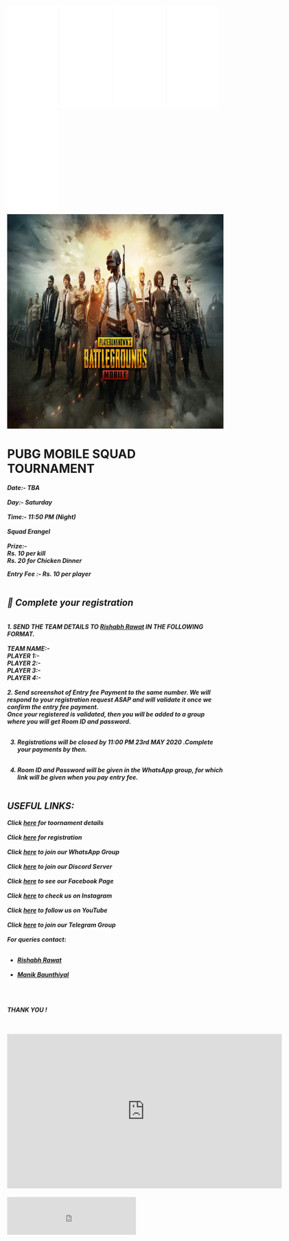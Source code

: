 <!DOCTYPE html>
<html>

<body>
<title>All 'n All PUBG Tournaments</title>

<iframe style="width:120px;height:240px;" marginwidth="0" marginheight="0" scrolling="no" frameborder="0" src="//ws-in.amazon-adsystem.com/widgets/q?ServiceVersion=20070822&OneJS=1&Operation=GetAdHtml&MarketPlace=IN&source=ac&ref=qf_sp_asin_til&ad_type=product_link&tracking_id=0123456789049-21&marketplace=amazon&region=IN&placement=B08HW9492C&asins=B08HW9492C&linkId=3a5f59756dd1394450c7156f2d0fd394&show_border=false&link_opens_in_new_window=false&price_color=333333&title_color=0066C0&bg_color=FFFFFF">
    </iframe>

<iframe style="width:120px;height:240px;" marginwidth="0" marginheight="0" scrolling="no" frameborder="0" src="//ws-in.amazon-adsystem.com/widgets/q?ServiceVersion=20070822&OneJS=1&Operation=GetAdHtml&MarketPlace=IN&source=ac&ref=qf_sp_asin_til&ad_type=product_link&tracking_id=0123456789049-21&marketplace=amazon&region=IN&placement=B08HJXVDHN&asins=B08HJXVDHN&linkId=c17b828a97b2a7b835018d17b0a51f78&show_border=false&link_opens_in_new_window=false&price_color=333333&title_color=0066c0&bg_color=ffffff">
    </iframe>

<iframe style="width:120px;height:240px;" marginwidth="0" marginheight="0" scrolling="no" frameborder="0" src="//ws-in.amazon-adsystem.com/widgets/q?ServiceVersion=20070822&OneJS=1&Operation=GetAdHtml&MarketPlace=IN&source=ac&ref=qf_sp_asin_til&ad_type=product_link&tracking_id=0123456789049-21&marketplace=amazon&region=IN&placement=B08JJ56R8V&asins=B08JJ56R8V&linkId=401c8c5126b4b922dadfec20d0140702&show_border=false&link_opens_in_new_window=false&price_color=333333&title_color=0066c0&bg_color=ffffff">
    </iframe>

<iframe style="width:120px;height:240px;" marginwidth="0" marginheight="0" scrolling="no" frameborder="0" src="//ws-in.amazon-adsystem.com/widgets/q?ServiceVersion=20070822&OneJS=1&Operation=GetAdHtml&MarketPlace=IN&source=ac&ref=qf_sp_asin_til&ad_type=product_link&tracking_id=0123456789049-21&marketplace=amazon&region=IN&placement=9332550441&asins=9332550441&linkId=0073a9f77a1781db8e4eeb5a7e1087bc&show_border=false&link_opens_in_new_window=false&price_color=333333&title_color=0066c0&bg_color=ffffff">
    </iframe>

<iframe style="width:120px;height:240px;" marginwidth="0" marginheight="0" scrolling="no" frameborder="0" src="//ws-in.amazon-adsystem.com/widgets/q?ServiceVersion=20070822&OneJS=1&Operation=GetAdHtml&MarketPlace=IN&source=ac&ref=qf_sp_asin_til&ad_type=product_link&tracking_id=0123456789049-21&marketplace=amazon&region=IN&placement=9332582041&asins=9332582041&linkId=1bf47ca60e9608a56df34e401acc0295&show_border=false&link_opens_in_new_window=false&price_color=333333&title_color=0066c0&bg_color=ffffff">
    </iframe>

<img src="pubg.jpg" width="1500" height="500">
<h1>PUBG MOBILE SQUAD TOURNAMENT</h1>
<p><strong><em>Date:- TBA <br>
<br>
Day:- Saturday<br>
<br>
Time:- 11:50 PM (Night)<br>
<br>
Squad Erangel<br>
<br>
Prize:-<br> 
Rs. 10 per kill<br>
Rs. 20 for Chicken Dinner<br> 

Entry Fee :- Rs. 10 per player<br>
<br>

<h2>📝 Complete your registration<br></h2>
<br>
1. SEND THE TEAM DETAILS TO <a href ="https://wa.me/919410576788"> Rishabh Rawat</a> IN THE FOLLOWING FORMAT.<br>
<br>
TEAM NAME:-<br>
PLAYER 1:-<br>
PLAYER 2:-<br>
PLAYER 3:-<br>
PLAYER 4:-<br>
<br>
2.  Send screenshot of Entry fee Payment to the same number. We will respond to your registration request ASAP and will validate it once we confirm the entry fee payment.<br>
Once your registered is validated, then you will be added to a group where you will get Room ID and password.<br><br>

3. Registrations will be closed by 11:00 PM 23rd MAY 2020 .Complete your payments by then.<br><br>

4.  Room ID and Password will be given in the WhatsApp group, for which link will be given when you pay entry fee.<br><br>

<h2>USEFUL LINKS:<br></h2>

Click <a href="https://www.toornament.com/en_GB/tournaments/3415329751851745280/information">here</a> for toornament details<br>
<br>
Click <a href="https://wa.me/919410576788"> here</a> for registration<br>
<br>
Click <a href="https://chat.whatsapp.com/Jq1VZDFVRI8KxBaGP9affJ">here</a> to join our WhatsApp Group<br>
<br>
Click <a href="https://discord.gg/AuMDtpJ">here</a> to join our Discord Server<br>
<br>
Click <a href="https://www.facebook.com/PUBG-Mobile-Tournaments-745088795858501/?ti=as"> here</a> to see our Facebook Page<br>
<br>
Click <a href="https://www.instagram.com/allnall246174?r=nametag"> here</a> to check us on Instagram<br>
<br>
Click <a href="https://www.youtube.com/channel/UC1xO4OMpSJSMWMq56M_JMaA"> here</a> to follow us on YouTube<br>
<br>
Click <a href="https://t.me/joinchat/LG9gCE_is0T0ZdPVrO-aDQ"> here</a> to join our Telegram Group<br>
<br>
For queries contact:<br><br><ul> 
<li><a href="https://wa.me/919410576788">Rishabh Rawat</a></li><br>
<li><a href="https://wa.me/917617409819">Manik Baunthiyal</a></li><br></ul>
<br><br>
THANK YOU !
</em></strong></p>
<br><br>
<iframe width="640" height="360" src="https://widget.toornament.com/tournaments/3415329751851745280/?_locale=en_GB" allowfullscreen frameborder="0"></iframe><br><br>

<iframe width="300" height="88" src="https://widget.toornament.com/tournaments/3415329751851745280/registration?_locale=en_GB&theme=discipline" allowfullscreen frameborder="0"></iframe>
</a>                       
</body>
</html>
